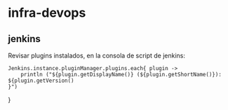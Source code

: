 # infra-devops


## jenkins

Revisar plugins instalados, en la consola de script de jenkins:

    Jenkins.instance.pluginManager.plugins.each{ plugin -> 
        println ("${plugin.getDisplayName()} (${plugin.getShortName()}): ${plugin.getVersion()
    }")
}